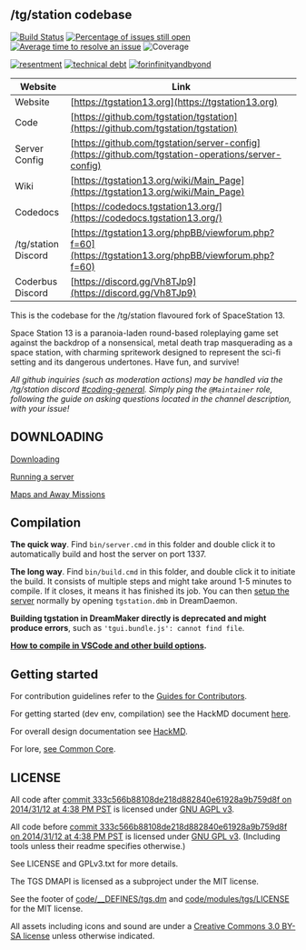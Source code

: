 ## /tg/station codebase

[![Build Status](https://github.com/tgstation/tgstation/workflows/CI%20Suite/badge.svg)](https://github.com/tgstation/tgstation/actions?query=workflow%3A%22CI+Suite%22)
[![Percentage of issues still open](https://isitmaintained.com/badge/open/tgstation/tgstation.svg)](https://isitmaintained.com/project/tgstation/tgstation "Percentage of issues still open")
[![Average time to resolve an issue](https://isitmaintained.com/badge/resolution/tgstation/tgstation.svg)](https://isitmaintained.com/project/tgstation/tgstation "Average time to resolve an issue")
![Coverage](https://img.shields.io/badge/coverage---4%25-red.svg)

[![resentment](.github/images/badges/built-with-resentment.svg)](.github/images/comics/131-bug-free.png) [![technical debt](.github/images/badges/contains-technical-debt.svg)](.github/images/comics/106-tech-debt-modified.png) [![forinfinityandbyond](.github/images/badges/made-in-byond.gif)](https://www.reddit.com/r/SS13/comments/5oplxp/what_is_the_main_problem_with_byond_as_an_engine/dclbu1a)

| Website             | Link                                                                                                 |
| ------------------- | ---------------------------------------------------------------------------------------------------- |
| Website             | [https://tgstation13.org](https://tgstation13.org)                                                   |
| Code                | [https://github.com/tgstation/tgstation](https://github.com/tgstation/tgstation)                     |
| Server Config       | [https://github.com/tgstation/server-config](https://github.com/tgstation-operations/server-config)  |
| Wiki                | [https://tgstation13.org/wiki/Main_Page](https://tgstation13.org/wiki/Main_Page)                     |
| Codedocs            | [https://codedocs.tgstation13.org/](https://codedocs.tgstation13.org/)                               |
| /tg/station Discord | [https://tgstation13.org/phpBB/viewforum.php?f=60](https://tgstation13.org/phpBB/viewforum.php?f=60) |
| Coderbus Discord    | [https://discord.gg/Vh8TJp9](https://discord.gg/Vh8TJp9)                                             |

This is the codebase for the /tg/station flavoured fork of SpaceStation 13.

Space Station 13 is a paranoia-laden round-based roleplaying game set against the backdrop of a nonsensical, metal death trap masquerading as a space station, with charming spritework designed to represent the sci-fi setting and its dangerous undertones. Have fun, and survive!

_All github inquiries (such as moderation actions) may be handled via the /tg/station discord [#coding-general](https://discord.com/channels/326822144233439242/326831214667235328). Simply ping the `@Maintainer` role, following the guide on asking questions located in the channel description, with your issue!_

## DOWNLOADING

[Downloading](.github/guides/DOWNLOADING.md)

[Running a server](.github/guides/RUNNING_A_SERVER.md)

[Maps and Away Missions](.github/guides/MAPS_AND_AWAY_MISSIONS.md)

## Compilation

**The quick way**. Find `bin/server.cmd` in this folder and double click it to automatically build and host the server on port 1337.

**The long way**. Find `bin/build.cmd` in this folder, and double click it to initiate the build. It consists of multiple steps and might take around 1-5 minutes to compile. If it closes, it means it has finished its job. You can then [setup the server](.github/guides/RUNNING_A_SERVER.md) normally by opening `tgstation.dmb` in DreamDaemon.

**Building tgstation in DreamMaker directly is deprecated and might produce errors**, such as `'tgui.bundle.js': cannot find file`.

**[How to compile in VSCode and other build options](tools/build/README.md).**

## Getting started

For contribution guidelines refer to the [Guides for Contributors](.github/CONTRIBUTING.md).

For getting started (dev env, compilation) see the HackMD document [here](https://hackmd.io/@tgstation/HJ8OdjNBc#tgstation-Development-Guide).

For overall design documentation see [HackMD](https://hackmd.io/@tgstation).

For lore, [see Common Core](https://github.com/tgstation/common_core).

## LICENSE

All code after [commit 333c566b88108de218d882840e61928a9b759d8f on 2014/31/12 at 4:38 PM PST](https://github.com/tgstation/tgstation/commit/333c566b88108de218d882840e61928a9b759d8f) is licensed under [GNU AGPL v3](https://www.gnu.org/licenses/agpl-3.0.html).

All code before [commit 333c566b88108de218d882840e61928a9b759d8f on 2014/31/12 at 4:38 PM PST](https://github.com/tgstation/tgstation/commit/333c566b88108de218d882840e61928a9b759d8f) is licensed under [GNU GPL v3](https://www.gnu.org/licenses/gpl-3.0.html).
(Including tools unless their readme specifies otherwise.)

See LICENSE and GPLv3.txt for more details.

The TGS DMAPI is licensed as a subproject under the MIT license.

See the footer of [code/\_\_DEFINES/tgs.dm](./code/__DEFINES/tgs.dm) and [code/modules/tgs/LICENSE](./code/modules/tgs/LICENSE) for the MIT license.

All assets including icons and sound are under a [Creative Commons 3.0 BY-SA license](https://creativecommons.org/licenses/by-sa/3.0/) unless otherwise indicated.
